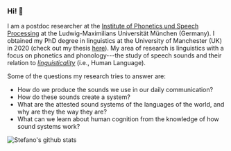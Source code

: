 ### Hi! 🖖

I am a postdoc researcher at the [Institute of Phonetics und Speech Processing](https://www.en.phonetik.uni-muenchen.de/index.html) at the Ludwig-Maximilians Universität München (Germany). I obtained my PhD degree in linguistics at the University of Manchester (UK) in 2020 (check out my thesis [here](https://stefanocoretta.github.io/phd-dissertation/)). My area of research is linguistics with a focus on phonetics and phonology---the study of speech sounds and their relation to [*linguisticality*](https://doi.org/10.3389/fpsyg.2019.03056) (i.e., Human Language).

Some of the questions my research tries to answer are:

- How do we produce the sounds we use in our daily communication?
- How do these sounds create a system?
- What are the attested sound systems of the languages of the world, and why are they the way they are?
- What can we learn about human cognition from the knowledge of how sound systems work?

![Stefano's github stats](https://github-readme-stats.vercel.app/api?username=stefanocoretta)
